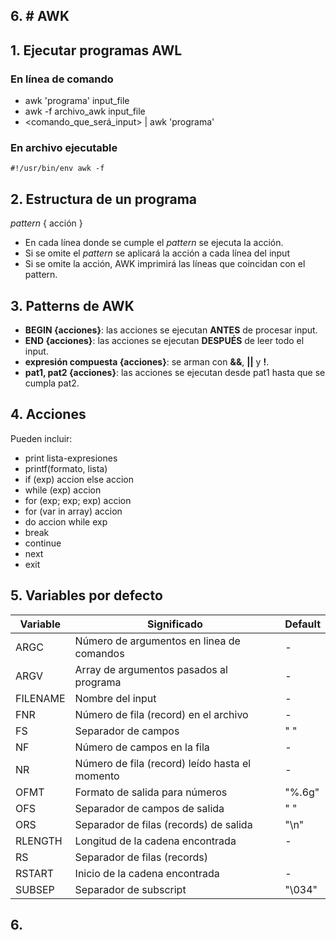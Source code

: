 ## 6. # AWK

## 1. Ejecutar programas AWL

### En línea de comando

* awk 'programa' input_file
* awk -f archivo_awk input_file
* <comando_que_será_input> | awk 'programa' 

### En archivo ejecutable

```{bash}
#!/usr/bin/env awk -f
```
## 2. Estructura de un programa

_pattern_ { acción }

* En cada línea donde se cumple el _pattern_ se ejecuta la acción.
* Si se omite el _pattern_ se aplicará la acción a cada línea del input
* Si se omite la acción, AWK imprimirá las líneas que coincidan con el pattern.

## 3. Patterns de AWK

* **BEGIN {acciones}**: las acciones se ejecutan **ANTES** de procesar input.
* **END {acciones}**: las acciones se ejecutan **DESPUÉS** de leer todo el input.
* **expresión compuesta {acciones}**: se arman con **&&**, **||** y **!**. 
* **pat1, pat2 {acciones}**: las acciones se ejecutan desde pat1 hasta que se
  cumpla pat2.
  
## 4. Acciones 

Pueden incluir:

* print lista-expresiones
* printf(formato, lista)
* if (exp) accion else accion
* while (exp) accion
* for (exp; exp; exp) accion
* for (var in array) accion
* do accion while exp
* break
* continue
* next
* exit

## 5. Variables por defecto

| Variable | Significado                                    | Default |
|----------|------------------------------------------------|---------|
| ARGC     | Número de argumentos en linea de comandos      | -       |
| ARGV     | Array de argumentos pasados al programa        | -       |
| FILENAME | Nombre del input                               | -       |
| FNR      | Número de fila (record) en el archivo          | -       |
| FS       | Separador de campos                            | " "     |
| NF       | Número de campos en la fila                    | -       |
| NR       | Número de fila (record) leído hasta el momento | -       |
| OFMT     | Formato de salida para números                 | "%.6g"  |
| OFS      | Separador de campos de salida                  | " "     |
| ORS      | Separador de filas (records) de salida         | "\n"    |
| RLENGTH  | Longitud de la cadena encontrada               | -       |
| RS       | Separador de filas (records)                   |         |
| RSTART   | Inicio de la cadena encontrada                 | -       |
| SUBSEP   | Separador de subscript                         | "\034"  |

## 6. 


